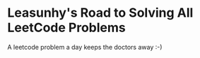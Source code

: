 Leasunhy's Road to Solving All LeetCode Problems
================================================

A leetcode problem a day keeps the doctors away :-)

